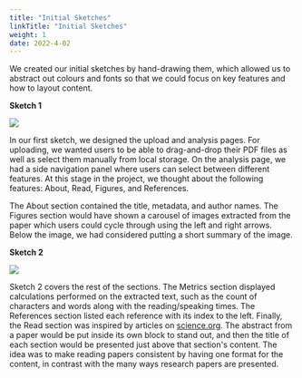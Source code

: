 ```yaml
---
title: "Initial Sketches"
linkTitle: "Initial Sketches"
weight: 1
date: 2022-4-02
---
```

We created our initial sketches by hand-drawing them, which allowed us to abstract out colours and fonts so that we could focus on key features and how to layout content.

<figcaption align="left"><strong>Sketch 1</strong></figcaption>

![](/2021/group6/images/hci/prototype/sketch1.jpg)

In our first sketch, we designed the upload and analysis pages. For uploading, we wanted users to be able to drag-and-drop their PDF files as well as select them manually from local storage. On the analysis page, we had a side navigation panel where users can select between different features. At this stage in the project, we thought about the following features: About, Read, Figures, and References.

The About section contained the title, metadata, and author names. The Figures section would have shown a carousel of images
extracted from the paper which users could cycle through using the left and right arrows. Below the image, we had considered putting a short summary of the image.

<figcaption align="left"><strong>Sketch 2</strong></figcaption>

![](/2021/group6/images/hci/prototype/sketch2.jpg)

Sketch 2 covers the rest of the sections. The Metrics section displayed calculations performed on the extracted text, such as the count of characters and words along with the reading/speaking times. The References section listed each reference with its index to the left. Finally, the Read section was inspired by articles on [science.org](https://www.science.org/). The abstract from a paper would be put inside its own block to stand out, and then the title of each section would be presented just above that section's content. The idea was to make reading papers consistent by having one format for the content, in contrast with the many ways research papers are presented.
